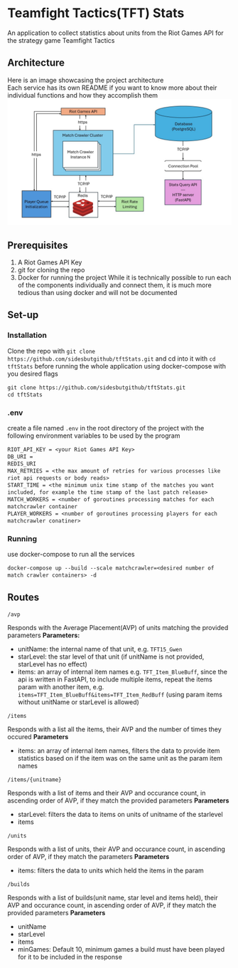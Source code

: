 # Teamfight Tactics(TFT) Stats
An application to collect statistics about units from the Riot Games API for the strategy game Teamfight Tactics

## Architecture
Here is an image showcasing the project architecture  
Each service has its own README if you want to know more about their individual functions and how they accomplish them
![Image showcasing project architecture](architectureDiagram.jpg)


## Prerequisites
1. A Riot Games API Key
2. git for cloning the repo
3. Docker for running the project
While it is technically possible to run each of the components individually and connect them, it is much more tedious than using docker and will not be documented

## Set-up

### Installation
Clone the repo with `git clone https://github.com/sidesbutgithub/tftStats.git` and cd into it with `cd tftStats` before running the whole application using docker-compose with you desired flags
```
git clone https://github.com/sidesbutgithub/tftStats.git
cd tftStats
```
### .env
create a file named `.env` in the root directory of the project with the following environment variables to be used by the program
```
RIOT_API_KEY = <your Riot Games API Key>
DB_URI = 
REDIS_URI
MAX_RETRIES = <the max amount of retries for various processes like riot api requests or body reads>
START_TIME = <the minimum unix time stamp of the matches you want included, for example the time stamp of the last patch release>
MATCH_WORKERS = <number of goroutines processing matches for each matchcrawler container
PLAYER_WORKERS = <number of goroutines processing players for each matchcrawler conatiner>
```
### Running
use docker-compose to run all the services
```
docker-compose up --build --scale matchcrawler=<desired number of match crawler containers> -d
```

## Routes
```
/avp
```
Responds with the Average Placement(AVP) of units matching the provided parameters
**Parameters:**
- unitName: the internal name of that unit, e.g. `TFT15_Gwen`
- starLevel: the star level of that unit (if unitName is not provided, starLevel has no effect)
- items: an array of internal item names e.g. `TFT_Item_BlueBuff`, since the api is written in FastAPI, to include multiple items, repeat the items param with another item, e.g. `items=TFT_Item_BlueBuff&items=TFT_Item_RedBuff` (using param items without unitName or starLevel is allowed)
```
/items
```
Responds with a list all the items, their AVP and the number of times they occured
**Parameters**
- items: an array of internal item names, filters the data to provide item statistics based on if the item was on the same unit as the param item names
```
/items/{unitname}
```
Responds with a list of items and their AVP and occurance count, in ascending order of AVP, if they match the provided parameters
**Parameters**
- starLevel: filters the data to items on units of unitname of the starlevel
- items
```
/units
```
Responds with a list of units, their AVP and occurance count, in ascending order of AVP, if they match the parameters
**Parameters**
- items: filters the data to units which held the items in the param
```
/builds
```
Responds with a list of builds(unit name, star level and items held), their AVP and occurance count, in ascending order of AVP, if they match the provided parameters
**Parameters**
- unitName
- starLevel
- items
- minGames: Default 10, minimum games a build must have been played for it to be included in the response
